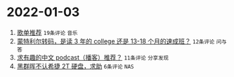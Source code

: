 # 2022-01-03

1. [歌单推荐](https://www.v2ex.com/t/825877) `19条评论` `音乐`
1. [蒙特利尔转码，是读 3 年的 college 还是 13-18 个月的速成班？](https://www.v2ex.com/t/825868) `12条评论` `问与答`
1. [求有趣的中文 podcast（播客）推荐？](https://www.v2ex.com/t/825875) `11条评论` `分享发现`
1. [黑群晖不认希捷 2T 硬盘，求助](https://www.v2ex.com/t/825866) `6条评论` `NAS`
